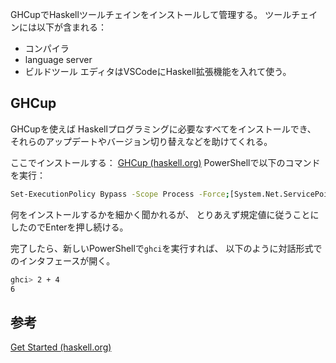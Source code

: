 GHCupでHaskellツールチェインをインストールして管理する。
ツールチェインには以下が含まれる：
- コンパイラ
- language server
- ビルドツール
エディタはVSCodeにHaskell拡張機能を入れて使う。

## GHCup
GHCupを使えば
Haskellプログラミングに必要なすべてをインストールでき、
それらのアップデートやバージョン切り替えなどを助けてくれる。

ここでインストールする：
[GHCup (haskell.org)](https://www.haskell.org/ghcup/#)
PowerShellで以下のコマンドを実行：
```bash
Set-ExecutionPolicy Bypass -Scope Process -Force;[System.Net.ServicePointManager]::SecurityProtocol = [System.Net.ServicePointManager]::SecurityProtocol -bor 3072; try { Invoke-Command -ScriptBlock ([ScriptBlock]::Create((Invoke-WebRequest https://www.haskell.org/ghcup/sh/bootstrap-haskell.ps1 -UseBasicParsing))) -ArgumentList $true } catch { Write-Error $_ }
```
何をインストールするかを細かく聞かれるが、
とりあえず規定値に従うことにしたのでEnterを押し続ける。

完了したら、新しいPowerShellで`ghci`を実行すれば、
以下のように対話形式でのインタフェースが開く。
```bash
ghci> 2 + 4
6
```
## 参考
[Get Started (haskell.org)](https://www.haskell.org/get-started/)
